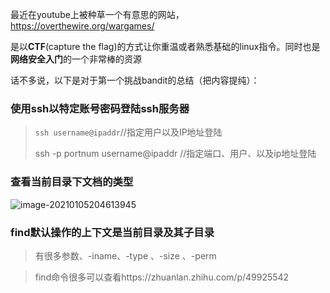 最近在youtube上被种草一个有意思的网站，https://overthewire.org/wargames/

是以**CTF**(capture the flag)的方式让你重温或者熟悉基础的linux指令。同时也是**网络安全入门**的一个非常棒的资源

话不多说，以下是对于第一个挑战bandit的总结（把内容提纯）：

### 使用ssh以特定账号密码登陆ssh服务器

> `ssh username@ipaddr`//指定用户以及IP地址登陆
>
> ssh -p portnum username@ipaddr //指定端口、用户、以及ip地址登陆

### 查看当前目录下文档的类型

![image-20210105204613945](E:\GithubProjs\MyPictures\image-20210105204613945.png)



### find默认操作的上下文是当前目录及其子目录

> 有很多参数、-iname、-type 、-size  、-perm

> find命令很多可以查看https://zhuanlan.zhihu.com/p/49925542



